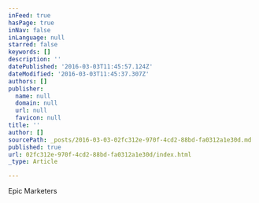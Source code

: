 ```yaml
---
inFeed: true
hasPage: true
inNav: false
inLanguage: null
starred: false
keywords: []
description: ''
datePublished: '2016-03-03T11:45:57.124Z'
dateModified: '2016-03-03T11:45:37.307Z'
authors: []
publisher:
  name: null
  domain: null
  url: null
  favicon: null
title: ''
author: []
sourcePath: _posts/2016-03-03-02fc312e-970f-4cd2-88bd-fa0312a1e30d.md
published: true
url: 02fc312e-970f-4cd2-88bd-fa0312a1e30d/index.html
_type: Article

---
```

Epic Marketers